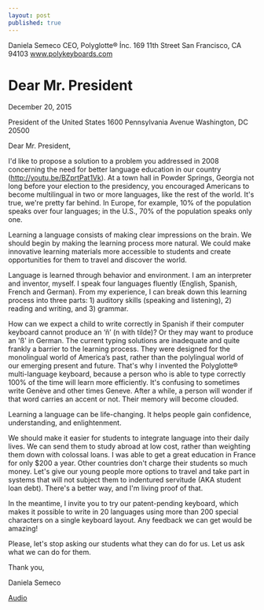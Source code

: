 ```yaml
---
layout: post
published: true
---
```

Daniela Semeco
CEO, Polyglotte® İnc.
169 11th Street
San Francisco, CA 94103
www.polykeyboards.com

# Dear Mr. President


December 20, 2015

President of the United States
1600 Pennsylvania Avenue
Washington, DC 20500

Dear Mr. President,

I'd like to propose a solution to a problem you addressed in 2008 concerning the need for better language education in our country (http://youtu.be/BZprtPat1Vk). At a town hall in Powder Springs, Georgia not long before your election to the presidency, you encouraged Americans to become multilingual in two or more languages, like the rest of the world. It's true, we're pretty far behind. In Europe, for example, 10% of the population speaks over four languages; in the U.S., 70% of the population speaks only one.

Learning a language consists of making clear impressions on the brain. We should begin by making the learning process more natural. We could make innovative learning materials more accessible to students and create opportunities for them to travel and discover the world.

Language is learned through behavior and environment. I am an interpreter and inventor, myself. I speak four languages fluently (English, Spanish, French and German). From my experience, I can break down this learning process into three parts: 1) auditory skills (speaking and listening), 2) reading and writing, and 3) grammar.

How can we expect a child to write correctly in Spanish if their computer keyboard cannot produce an ‘ñ’ (n with tilde)? Or they may want to produce an 'ß' in German. The current typing solutions are inadequate and quite frankly a barrier to the learning process. They were designed for the monolingual world of America’s past, rather than the polylingual world of our emerging present and future. That's why I invented the Polyglotte® multi-language keyboard, because a person who is able to type correctly 100% of the time will learn more efficiently. It's confusing to sometimes write Genève and other times Geneve. After a while, a person will wonder if that word carries an accent or not. Their memory will become clouded.

Learning a language can be life-changing. It helps people gain confidence, understanding, and enlightenment.

We should make it easier for students to integrate language into their daily lives. We can send them to study abroad at low cost, rather than weighting them down with colossal loans. I was able to get a great education in France for only $200 a year. Other countries don't charge their students so much money. Let's give our young people more options to travel and take part in systems that will not subject them to indentured servitude (AKA student loan debt). There's a better way, and I'm living proof of that.

In the meantime, I invite you to try our patent-pending keyboard, which makes it possible to write in 20 languages using more than 200 special characters on a single keyboard layout. Any feedback we can get would be amazing!


Please, let's stop asking our students what they can do for us. Let us ask what we can do for them.

Thank you,

Daniela Semeco






[Audio](https://soundcloud.com/daniela-semeco-1/dear-mr-president?utm_source=soundcloud&utm_campaign=share&utm_medium=email)



